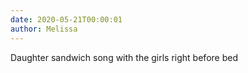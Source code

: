 ```yaml
---
date: 2020-05-21T00:00:01
author: Melissa
---
```

Daughter sandwich song with the girls right before bed